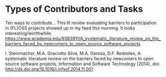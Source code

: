 # Types of Contributors and Tasks

Ten ways to contribute…
This lit review evaluating barriers to participation in (FL)OSS projects
showed up in my feed this morning. It looks interesting/worthwhile.
https://www.academia.edu/9383911/A_systematic_literature_review_on_the_barriers_faced_by_newcomers_to_open_source_software_projects

I. Steinmacher, M.A. Graciotto Silva, M.A. Gerosa, D.F. Redmiles, A
systematic literature review on the barriers faced by newcomers to open source software projects, Information and Software Technology (2014), doi: http://dx.doi.org/10.1016/j.infsof.2014.11.001
